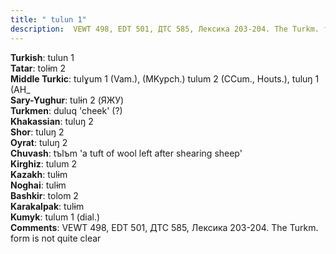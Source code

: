 ```yaml
---
title: " tulun 1"
description:  VEWT 498, EDT 501, ДТС 585, Лексика 203-204. The Turkm. form is not quite clear
---
```


<strong>Turkish</strong>:  tulun 1<br>
<strong>Tatar</strong>:  tolɨm 2<br>
<strong>Middle Turkic</strong>:  tulɣum 1 (Vam.), (MKypch.) tulum 2 (CCum., Houts.), tuluŋ 1 (AH_<br>
<strong>Sary-Yughur</strong>:  tulɨn 2 (ЯЖУ)<br>
<strong>Turkmen</strong>:  duluq 'cheek' (?)<br>
<strong>Khakassian</strong>:  tuluŋ 2<br>
<strong>Shor</strong>:  tuluŋ 2<br>
<strong>Oyrat</strong>:  tuluŋ 2<br>
<strong>Chuvash</strong>:  tъlъm 'a tuft of wool left after shearing sheep'<br>
<strong>Kirghiz</strong>:  tulum 2<br>
<strong>Kazakh</strong>:  tulɨm<br>
<strong>Noghai</strong>:  tulɨm<br>
<strong>Bashkir</strong>:  tolom 2<br>
<strong>Karakalpak</strong>:  tulɨm<br>
<strong>Kumyk</strong>:  tulum 1 (dial.)<br>
<strong>Comments</strong>:  VEWT 498, EDT 501, ДТС 585, Лексика 203-204. The Turkm. form is not quite clear<br>


